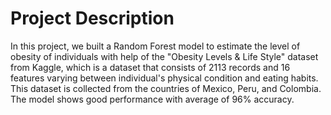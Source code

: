 # Project Description
In this project, we built a Random Forest model to estimate the level of obesity of individuals with help of the "Obesity Levels & Life Style" dataset from Kaggle, which is a dataset that consists of 2113 records and 16 features varying between individual's physical condition and eating habits. This dataset is collected from the countries of Mexico, Peru, and Colombia. The model shows good performance with average of 96% accuracy.
